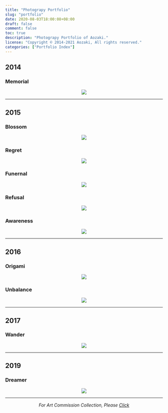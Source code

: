 ```yaml
---
title: "Photograpy Portfolio"
slug: "portfolio"
date: 2020-08-03T18:00:08+08:00
draft: false
comment: false
toc: true
description: "Photograpy Portfolio of Aozaki."
license: "Copyright © 2014-2021 Aozaki, All rights reserved."
categories: ["Portfolio Index"]
---
```


<!--more-->

## 2014

### Memorial

<a href="/portrait-memorial/">
    <center>
        <img src="/media/work.jpg">
    </center>
</a>

***

## 2015

### Blossom

<a href="/portrait-blossom/">
    <center>
        <img src="https://img.aozaki.cc/20150209_0001.jpg">
    </center>
</a>

### Regret

<a href="/portrait-regret/">
    <center>
        <img src="https://img.aozaki.cc/20150329_0005.jpg">
    </center>
</a>

### Funernal

<a href="/portrait-funernal/">
    <center>
        <img src="https://img.aozaki.cc/20150809_0002.jpg">
    </center>
</a>

### Refusal

<a href="/portrait-refusal/">
    <center>
        <img src="https://img.aozaki.cc/20150726_0003.jpg">
    </center>
</a>

### Awareness

<a href="/portrait-awareness/">
    <center>
        <img src="https://img.aozaki.cc/20151125_0002.jpg">
    </center>
</a>

***

## 2016

### Origami

<a href="/portrait-origami/">
    <center>
        <img src="https://img.aozaki.cc/20160505_0001.jpg">
    </center>
</a>

### Unbalance

<a href="/portrait-unbalance/">
    <center>
        <img src="https://img.aozaki.cc/20160715_0005.jpg">
    </center>
</a>

***

## 2017

### Wander

<a href="/portrait-wander/">
    <center>
        <img src="https://img.aozaki.cc/20170720_0001.jpg">
    </center>
</a>

***

## 2019

### Dreamer

<a href="/portrait-dreamer/">
    <center>
        <img src="https://img.aozaki.cc/20190214_0001.jpg">
    </center>
</a>

***

<center><i>For Art Commission Collection, Please <a href="/art-comission-collection/">Click</a></i></center>
